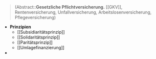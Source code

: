---
---
> (Abstract::**Gesetzliche Pflichtversicherung.** [[GKV]], Rentenversicherung, Unfallversicherung, Arbeitslosenversicherung, Pflegeversicherung)
- **Prinzipien**
	- [[Subsidiaritätsprinzip]]
	- [[Solidaritätsprinzip]]
	- [[Paritätsprinzip]]
	- [[Umlagefinanzierung]]
- 